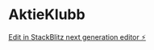 # AktieKlubb

[Edit in StackBlitz next generation editor ⚡️](https://stackblitz.com/~/github.com/bqobd/AktieKlubb)